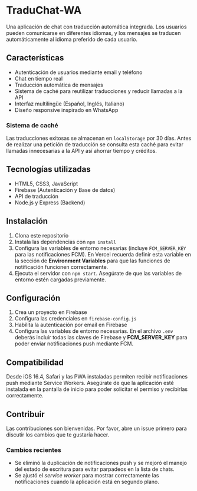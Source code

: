 # TraduChat-WA

Una aplicación de chat con traducción automática integrada. Los usuarios pueden comunicarse en diferentes idiomas, y los mensajes se traducen automáticamente al idioma preferido de cada usuario.

## Características

- Autenticación de usuarios mediante email y teléfono
- Chat en tiempo real
- Traducción automática de mensajes
- Sistema de caché para reutilizar traducciones y reducir llamadas a la API
- Interfaz multilingüe (Español, Inglés, Italiano)
- Diseño responsive inspirado en WhatsApp

### Sistema de caché

Las traducciones exitosas se almacenan en `localStorage` por 30 días. Antes de
realizar una petición de traducción se consulta esta caché para evitar llamadas
innecesarias a la API y así ahorrar tiempo y créditos.

## Tecnologías utilizadas

- HTML5, CSS3, JavaScript
- Firebase (Autenticación y Base de datos)
- API de traducción
- Node.js y Express (Backend)

## Instalación

1. Clona este repositorio
2. Instala las dependencias con `npm install`
3. Configura las variables de entorno necesarias (incluye `FCM_SERVER_KEY` para
   las notificaciones FCM). En Vercel recuerda definir esta variable en la sección
   de **Environment Variables** para que las funciones de notificación funcionen
   correctamente.
4. Ejecuta el servidor con `npm start`. Asegúrate de que las variables de
   entorno estén cargadas previamente.

## Configuración

1. Crea un proyecto en Firebase
2. Configura las credenciales en `firebase-config.js`
3. Habilita la autenticación por email en Firebase
4. Configura las variables de entorno necesarias. En el archivo `.env` deberás incluir
   todas las claves de Firebase y **FCM_SERVER_KEY** para poder enviar notificaciones
   push mediante FCM.

## Compatibilidad

Desde iOS 16.4, Safari y las PWA instaladas permiten recibir notificaciones push
mediante Service Workers. Asegúrate de que la aplicación esté instalada en la
pantalla de inicio para poder solicitar el permiso y recibirlas correctamente.

## Contribuir

Las contribuciones son bienvenidas. Por favor, abre un issue primero para discutir los cambios que te gustaría hacer.

### Cambios recientes

- Se eliminó la duplicación de notificaciones push y se mejoró el manejo del estado de escritura para evitar parpadeos en la lista de chats.
- Se ajustó el *service worker* para mostrar correctamente las notificaciones cuando la aplicación está en segundo plano.
